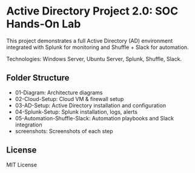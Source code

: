 # Active Directory Project 2.0: SOC Hands-On Lab

This project demonstrates a full Active Directory (AD) environment integrated with Splunk for monitoring and Shuffle + Slack for automation.

Technologies: Windows Server, Ubuntu Server, Splunk, Shuffle, Slack.

## Folder Structure
- 01-Diagram: Architecture diagrams
- 02-Cloud-Setup: Cloud VM & firewall setup
- 03-AD-Setup: Active Directory installation and configuration
- 04-Splunk-Setup: Splunk installation, logs, alerts
- 05-Automation-Shuffle-Slack: Automation playbooks and Slack integration
- screenshots: Screenshots of each step

## License
MIT License